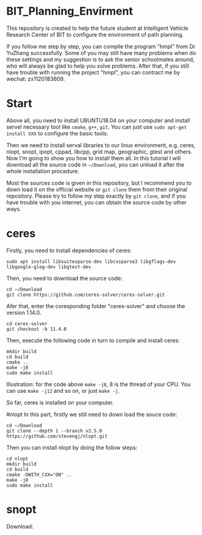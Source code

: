 # BIT_Planning_Envirment
This repository is created to help the future student at Intelligent Vehicle Research Center of BIT to configure the environment of path planning.

If you follow me step by step, you can compile the program "hmpl" from Dr YuZhang successfully. Some of you may still have many problems when do these settings and my suggestion is to ask the senior schoolmates around, who will always be glad to help you solve problems. After that, if you still have trouble with running the project "hmpl", you can contract me by wechat: zx1120183609.

# Start
Above all, you need to install UBUNTU18.04 on your computer and install servel necessary tool like `cmake`, `g++`, `git`. You can just use `sudo apt-get install XXX` to configure the basic tools.

Then we need to install serval libraries to our linux environment, e.g. ceres, nlopt, snopt, ipopt, cppad, libcpp, grid map, geographic, gtest and others. Now I'm going to show you how to install them all. In this tutorial I will download all the source code in `~/Download`, you can unload it after the whole installation procedure.

Most the sources code is given in this repository, but I recommend you to down load it on the official website or `git clone` them from their original repository. Please try to follow my step exactly by `git clone`, and if you have trouble with you internet, you can obtain the source code by other ways.

# ceres
Firstly, you need to install dependencies of ceres:
```
sudo apt install libsuitesparse-dev libcxsparse3 libgflags-dev libgoogle-glog-dev libgtest-dev
```
Then, you need to download the source code:
```
cd ~/Download
git clone https://github.com/ceres-solver/ceres-solver.git
```
Afer that, enter the coresponding folder "ceres-solver" and choose the version 1.14.0.
```
cd ceres-solver
git checkout -b 11.4.0
```
Then, execute the following code in turn to compile and install ceres:
```
mkdir build
cd build
cmake ..        
make -j8
sudo make install
```

Illustration: for the code above `make -j8`, 8 is the thread of your CPU. You can use `make -j12` and so on, or just `make -j`.

So far, ceres is installed on your computer.

#nlopt
In this part, firstly we still need to down load the souce code:
```
cd ~/Download
git clone --depth 1 --branch v2.5.0 https://github.com/stevengj/nlopt.git
```
Then you can install nlopt by doing the follow steps:
```
cd nlopt
mkdir build
cd build
cmake -DWITH_CXX="ON" ..
make -j8
sudo make install
```

# snopt
Download:
















